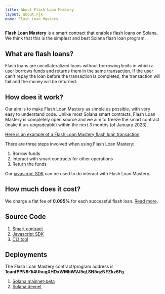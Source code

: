 ```yaml
---
title: About Flash Loan Mastery
layout: about.njk
name: Flash Loan Mastery
---
```


**Flash Loan Mastery** is a smart contract that enables flash loans on Solana.  We think that this is the simplest and best Solana flash loan program.

## What are flash loans?

Flash loans are uncollateralized loans without borrowing limits in which a user borrows funds and returns them in the same transaction. If the user can't repay the loan before the transaction is completed, the transaction will fail and the money will be returned.

## How does it work?

Our aim is to make Flash Loan Mastery as simple as possible, with very easy to understand code.  Unlike most Solana smart contracts, Flash Loan Mastery is completely open source and we aim to freeze the smart contract (make it un-upgradeable) within the next 3 months (of January 2023).

[Here is an example of a Flash Loan Mastery flash loan transaction](https://explorer.solana.com/tx/FmeRtC2TZTTBMERiBq71gwTE7MUgHztJBePUzfJY3j3UZrytYD5pWAUmiMDR8MaupgaRsN2atpQjwLHy8M3671C).

There are three steps involved when using Flash Loan Mastery:

1. Borrow funds
2. Interact with smart contracts for other operations
3. Return the funds

Our [javascript SDK](https://github.com/moshthepitt/flash-loan-mastery-js) can be used to do interact with Flash Loan Mastery.

## How much does it cost?

We charge a flat fee of **0.095%** for each successful flash loan.  [Read more](/posts/charges-and-fees/).

## Source Code

1. [Smart contract](https://github.com/moshthepitt/flash-loan-mastery)
2. [Javascript SDK](https://github.com/moshthepitt/flash-loan-mastery-js)
3. [CLI tool](https://github.com/moshthepitt/flash-loan-mastery-cli)

## Deployments

The Flash Loan Mastery contract/program address is **1oanfPPN8r1i4UbugXHDxWMbWVJ5qLSN5qzNFZkz6Fg**

1. [Solana mainnet-beta](https://explorer.solana.com/address/1oanfPPN8r1i4UbugXHDxWMbWVJ5qLSN5qzNFZkz6Fg)
2. [Solana devnet](https://explorer.solana.com/address/1oanfPPN8r1i4UbugXHDxWMbWVJ5qLSN5qzNFZkz6Fg?cluster=devnet)

